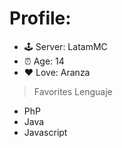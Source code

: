 # Profile:

- 🕹 Server: LatamMC
- ⏰ Age: 14
- ❤ Love: Aranza

> Favorites Lenguaje

- PhP
- Java
- Javascript